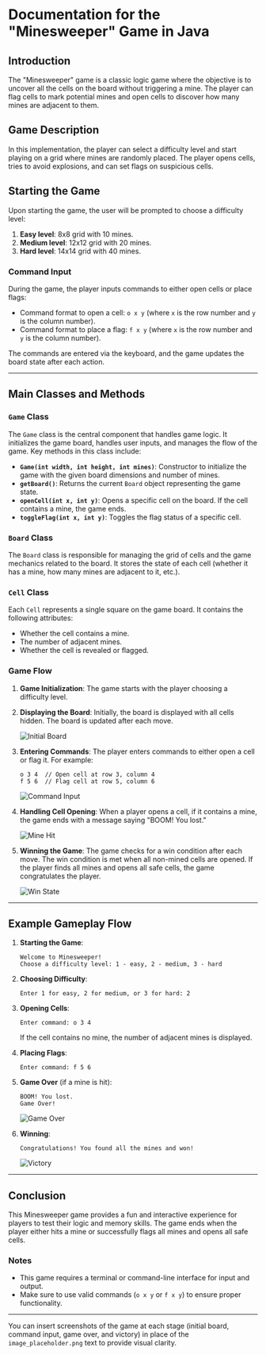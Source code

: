 # Documentation for the "Minesweeper" Game in Java

## Introduction
The "Minesweeper" game is a classic logic game where the objective is to uncover all the cells on the board without triggering a mine. The player can flag cells to mark potential mines and open cells to discover how many mines are adjacent to them.

## Game Description
In this implementation, the player can select a difficulty level and start playing on a grid where mines are randomly placed. The player opens cells, tries to avoid explosions, and can set flags on suspicious cells.

## Starting the Game
Upon starting the game, the user will be prompted to choose a difficulty level:

1. **Easy level**: 8x8 grid with 10 mines.
2. **Medium level**: 12x12 grid with 20 mines.
3. **Hard level**: 14x14 grid with 40 mines.

### Command Input
During the game, the player inputs commands to either open cells or place flags:

- Command format to open a cell: `o x y` (where `x` is the row number and `y` is the column number).
- Command format to place a flag: `f x y` (where `x` is the row number and `y` is the column number).

The commands are entered via the keyboard, and the game updates the board state after each action.

---

## Main Classes and Methods

### `Game` Class
The `Game` class is the central component that handles game logic. It initializes the game board, handles user inputs, and manages the flow of the game. Key methods in this class include:

- **`Game(int width, int height, int mines)`**: Constructor to initialize the game with the given board dimensions and number of mines.
- **`getBoard()`**: Returns the current `Board` object representing the game state.
- **`openCell(int x, int y)`**: Opens a specific cell on the board. If the cell contains a mine, the game ends.
- **`toggleFlag(int x, int y)`**: Toggles the flag status of a specific cell.

### `Board` Class
The `Board` class is responsible for managing the grid of cells and the game mechanics related to the board. It stores the state of each cell (whether it has a mine, how many mines are adjacent to it, etc.).

### `Cell` Class
Each `Cell` represents a single square on the game board. It contains the following attributes:

- Whether the cell contains a mine.
- The number of adjacent mines.
- Whether the cell is revealed or flagged.

### Game Flow

1. **Game Initialization**: The game starts with the player choosing a difficulty level.
2. **Displaying the Board**: Initially, the board is displayed with all cells hidden. The board is updated after each move.
   
   ![Initial Board](image_placeholder.png) <!-- Insert a screenshot of the initial game board -->
   
3. **Entering Commands**: The player enters commands to either open a cell or flag it. For example:
   
   ```
   o 3 4  // Open cell at row 3, column 4
   f 5 6  // Flag cell at row 5, column 6
   ```
   
   ![Command Input](image_placeholder.png) <!-- Insert a screenshot of the command input -->

4. **Handling Cell Opening**: When a player opens a cell, if it contains a mine, the game ends with a message saying "BOOM! You lost."

   ![Mine Hit](image_placeholder.png) <!-- Insert a screenshot of a game over state -->

5. **Winning the Game**: The game checks for a win condition after each move. The win condition is met when all non-mined cells are opened. If the player finds all mines and opens all safe cells, the game congratulates the player.

   ![Win State](image_placeholder.png) <!-- Insert a screenshot of the win state -->

---

## Example Gameplay Flow

1. **Starting the Game**:
   ```
   Welcome to Minesweeper!
   Choose a difficulty level: 1 - easy, 2 - medium, 3 - hard
   ```

2. **Choosing Difficulty**: 
   ```
   Enter 1 for easy, 2 for medium, or 3 for hard: 2
   ```

3. **Opening Cells**:
   ```
   Enter command: o 3 4
   ```

   If the cell contains no mine, the number of adjacent mines is displayed.

4. **Placing Flags**:
   ```
   Enter command: f 5 6
   ```

5. **Game Over** (if a mine is hit):
   ```
   BOOM! You lost.
   Game Over!
   ```

   ![Game Over](images/Screenshot025-03-17163648.png) <!-- Insert a screenshot of game over state -->

6. **Winning**:
   ```
   Congratulations! You found all the mines and won!
   ```

   ![Victory](image_placeholder.png) <!-- Insert a screenshot of the victory state -->

---

## Conclusion
This Minesweeper game provides a fun and interactive experience for players to test their logic and memory skills. The game ends when the player either hits a mine or successfully flags all mines and opens all safe cells.

### Notes
- This game requires a terminal or command-line interface for input and output.
- Make sure to use valid commands (`o x y` or `f x y`) to ensure proper functionality.

--- 

You can insert screenshots of the game at each stage (initial board, command input, game over, and victory) in place of the `image_placeholder.png` text to provide visual clarity.
